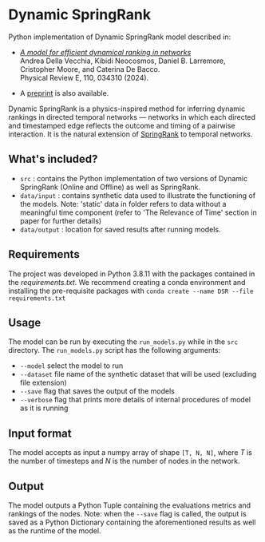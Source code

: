 # Dynamic SpringRank
Python implementation of Dynamic SpringRank  model described in:
-  [*A model for efficient dynamical ranking in networks*](https://doi.org/10.1103/PhysRevE.110.034310)  
    Andrea Della Vecchia, Kibidi Neocosmos, Daniel B. Larremore, Cristopher Moore, and Caterina De Bacco.  
    Physical Review E, 110, 034310 (2024).

- A [preprint](https://arxiv.org/abs/2307.13544) is also available.

Dynamic SpringRank is a physics-inspired method for inferring dynamic rankings in directed temporal networks —
networks in which each directed and timestamped edge reflects the outcome and timing of a pairwise
interaction. It is the natural extension of [SpringRank](https://arxiv.org/abs/1709.09002) to temporal networks. 

<!-- If you use this code, please cite [1] -->

## What's included?
- `src` : contains the Python implementation of two versions of Dynamic SpringRank (Online and Offline) as well as SpringRank.
- `data/input` : contains synthetic data used to illustrate the functioning of the models. Note: 'static' data in folder refers to data without a meaningful time component (refer to 'The Relevance of Time' section in paper for further details)
- `data/output` : location for saved results after running models.

## Requirements
The project was developed in Python 3.8.11 with the packages contained in the *requirements.txt*. We recommend creating a conda environment and installing the pre-requisite packages with `conda create --name DSR --file requirements.txt`

## Usage
The model can be run by executing the `run_models.py` while in the `src` directory. The `run_models.py` script has the following arguments:

- `--model` select the model to run
- `--dataset` file name of the synthetic dataset that will be used (excluding file extension)
- `--save` flag that saves the output of the models
- `--verbose` flag that prints more details of internal procedures of model as it is running

## Input format
The model accepts as input a numpy array of shape `[T, N, N]`, where *T* is the number of timesteps and *N* is the number of nodes in the network.

## Output
The model outputs a Python Tuple containing the evaluations metrics and rankings of the nodes. Note: when the `--save` flag is called, the output is saved as a Python Dictionary containing the aforementioned results as well as the runtime of the model. 
